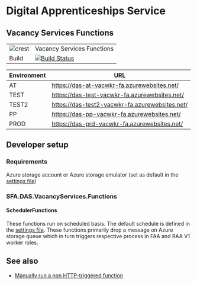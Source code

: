 # Digital Apprenticeships Service
## Vacancy Services Functions
|               |               |
| ------------- | ------------- |
|![crest](https://assets.publishing.service.gov.uk/government/assets/crests/org_crest_27px-916806dcf065e7273830577de490d5c7c42f36ddec83e907efe62086785f24fb.png)|Vacancy Services Functions|
| Build | [![Build Status](https://dev.azure.com/sfa-gov-uk/Digital%20Apprenticeship%20Service/_apis/build/status/das-vacancyservices-functions?branchName=master)](https://dev.azure.com/sfa-gov-uk/Digital%20Apprenticeship%20Service/_build/latest?definitionId=1901&branchName=master) |

| Environment | URL |
|-- | -- |
| AT | https://das-at-vacwkr-fa.azurewebsites.net/ |
| TEST | https://das-test-vacwkr-fa.azurewebsites.net/ |
| TEST2 | https://das-test2-vacwkr-fa.azurewebsites.net/ |
| PP | https://das-pp-vacwkr-fa.azurewebsites.net/ |
| PROD | https://das-prd-vacwkr-fa.azurewebsites.net/ |

## Developer setup
### Requirements
Azure storage account or Azure storage emulator (set as default in the [settings file](src/SFA.DAS.VacancyServices.Functions/local.settings.json#L4))

### SFA.DAS.VacancyServices.Functions
#### SchedulerFunctions
These functions run on scheduled basis. The default schedule is defined in the [settings file](src/SFA.DAS.VacancyServices.Functions/local.settings.json#L11). These functions primarily drop a message on Azure storage queue which in turn triggers respective process in FAA and RAA V1 worker roles. 

## See also
* [Manually run a non HTTP-triggered function](https://docs.microsoft.com/en-us/azure/azure-functions/functions-manually-run-non-http)
